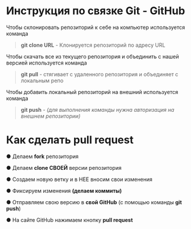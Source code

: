 # Инструкция по связке Git - GitHub

Чтобы склонировать репозиторий к себе на компьютер используется команда 
> **git clone URL**  - Клонируется репозиторий по адресу URL  
 

 Чтобы скачать все из текущего репозитория и объединить с нашей версией используется команда
 > **git pull**  - стягивает с удаленного репозитория и объединяет с локальным репо

Чтобы добавить локальный репозиторий на внешний используется команда
> **git push**  - *(для выполнения команды нужна авторизация на внешнем репозитории)*


# Как сделать pull request

● Делаем **fork** репозитория

● Делаем **clone СВОЕЙ** версии репозитория

● Создаем новую ветку и в НЕЕ вносим свои изменения

● Фиксируем изменения **(делаем коммиты)**

● Отправляем свою версию в **свой GitHub** (с помощью команды **git push**)

● На сайте GitHub нажимаем кнопку **pull request**

